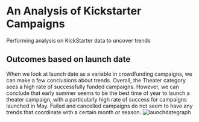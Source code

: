 # An Analysis of Kickstarter Campaigns
Performing analysis on KickStarter data to uncover trends
## Outcomes based on launch date
When we look at launch date as a variable in crowdfunding campaigns, we can make a few conclusions about trends.  Overall, the Theater category sees a high rate of successfully funded campaigns.  However, we can conclude that early summer seems to be the best time of year to launch a theater campaign, with a particularly high rate of success for campaigns launched in May.  Failed and cancelled campaigns do not seem to have any trends that coordinate with a certain month or season.
![launchdategraph](link-to-image)
